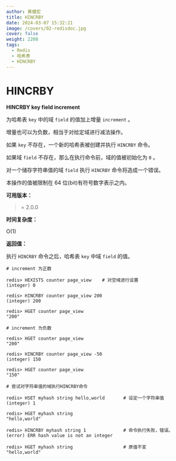 ```yaml
---
author: 黄健宏
title: HINCRBY
date: 2024-03-07 15:32:21
image: /covers/02-redisdoc.jpg
cover: false
weight: 2208
tags:
  - Redis
  - 哈希表
  - HINCRBY
---
```


# HINCRBY

**HINCRBY key field increment**

为哈希表 `key` 中的域 `field` 的值加上增量 `increment` 。

增量也可以为负数，相当于对给定域进行减法操作。

如果 `key` 不存在，一个新的哈希表被创建并执行 `HINCRBY` 命令。

如果域 `field` 不存在，那么在执行命令前，域的值被初始化为 `0` 。

对一个储存字符串值的域 `field` 执行 `HINCRBY` 命令将造成一个错误。

本操作的值被限制在 64 位(bit)有符号数字表示之内。

**可用版本：**

>= 2.0.0

**时间复杂度：**

O(1)

**返回值：**

执行 `HINCRBY` 命令之后，哈希表 `key` 中域 `field` 的值。

```shell
# increment 为正数

redis> HEXISTS counter page_view    # 对空域进行设置
(integer) 0

redis> HINCRBY counter page_view 200
(integer) 200

redis> HGET counter page_view
"200"

# increment 为负数

redis> HGET counter page_view
"200"

redis> HINCRBY counter page_view -50
(integer) 150

redis> HGET counter page_view
"150"

# 尝试对字符串值的域执行HINCRBY命令

redis> HSET myhash string hello,world       # 设定一个字符串值
(integer) 1

redis> HGET myhash string
"hello,world"

redis> HINCRBY myhash string 1              # 命令执行失败，错误。
(error) ERR hash value is not an integer

redis> HGET myhash string                   # 原值不变
"hello,world"
```